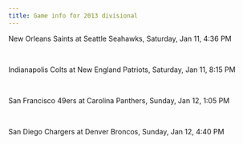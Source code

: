 ```yaml
---
title: Game info for 2013 divisional
---
```

New Orleans Saints at Seattle Seahawks, Saturday, Jan 11, 4:36 PM


<br/>

Indianapolis Colts at New England Patriots, Saturday, Jan 11, 8:15 PM


<br/>

San Francisco 49ers at Carolina Panthers, Sunday, Jan 12, 1:05 PM


<br/>

San Diego Chargers at Denver Broncos, Sunday, Jan 12, 4:40 PM

